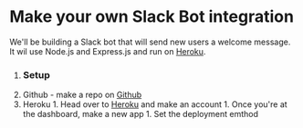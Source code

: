 # Make your own Slack Bot integration

We'll be building a Slack bot that will send new users a welcome message. It wil use Node.js and Express.js and run on [Heroku](https://www.heroku.com/).

1. ### Setup
  1. Github
    - make a repo on [Github](http://github.com/)
  1. Heroku
    1. Head over to [Heroku](https://www.heroku.com/) and make an account
    1. Once you're at the dashboard, make a new app
    1. Set the deployment emthod
